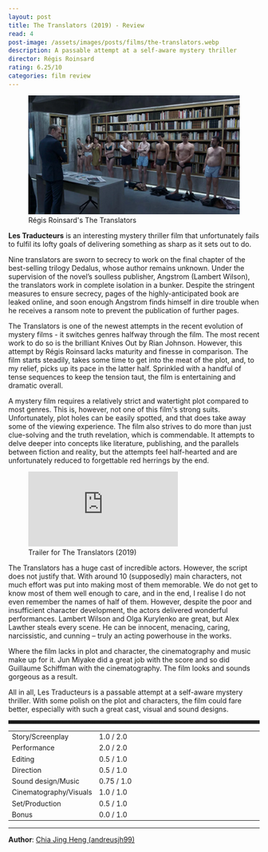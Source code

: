 ```yaml
---
layout: post
title: The Translators (2019) - Review
read: 4
post-image: /assets/images/posts/films/the-translators.webp
description: A passable attempt at a self-aware mystery thriller
director: Régis Roinsard
rating: 6.25/10
categories: film review
---
```


<figure class="film">
  <img src="/assets/images/posts/films/the-translators.webp" alt="The Translators movie still">
  <figcaption><i class="fa-solid fa-film"></i> Régis Roinsard's The Translators </figcaption>
</figure>

**Les Traducteurs** is an interesting mystery thriller film that unfortunately fails to fulfil its lofty goals of delivering something as sharp as it sets out to do.

Nine translators are sworn to secrecy to work on the final chapter of the best-selling trilogy Dedalus, whose author remains unknown. Under the supervision of the novel’s soulless publisher, Angstrom (Lambert Wilson), the translators work in complete isolation in a bunker. Despite the stringent measures to ensure secrecy, pages of the highly-anticipated book are leaked online, and soon enough Angstrom finds himself in dire trouble when he receives a ransom note to prevent the publication of further pages.

The Translators is one of the newest attempts in the recent evolution of mystery films - it switches genres halfway through the film. The most recent work to do so is the brilliant Knives Out by Rian Johnson. However, this attempt by Régis Roinsard lacks maturity and finesse in comparison. The film starts steadily, takes some time to get into the meat of the plot, and, to my relief, picks up its pace in the latter half. Sprinkled with a handful of tense sequences to keep the tension taut, the film is entertaining and dramatic overall.

A mystery film requires a relatively strict and watertight plot compared to most genres. This is, however, not one of this film's strong suits. Unfortunately, plot holes can be easily spotted, and that does take away some of the viewing experience. The film also strives to do more than just clue-solving and the truth revelation, which is commendable. It attempts to delve deeper into concepts like literature, publishing, and the parallels between fiction and reality, but the attempts feel half-hearted and are unfortunately reduced to forgettable red herrings by the end.

<div class="film-trailer">
<figure>
  <iframe src="https://www.youtube.com/embed/d8H7WEdUblk" title="YouTube video player" frameborder="0" allow="accelerometer; autoplay; clipboard-write; encrypted-media; gyroscope; picture-in-picture; web-share" allowfullscreen></iframe>
  <figcaption><i class="fa-brands fa-youtube"></i> Trailer for The Translators (2019)</figcaption>
</figure>
</div>

The Translators has a huge cast of incredible actors. However, the script does not justify that. With around 10 (supposedly) main characters, not much effort was put into making most of them memorable. We do not get to know most of them well enough to care, and in the end, I realise I do not even remember the names of half of them. However, despite the poor and insufficient character development, the actors delivered wonderful performances. Lambert Wilson and Olga Kurylenko are great, but Alex Lawther steals every scene. He can be innocent, menacing, caring, narcissistic, and cunning – truly an acting powerhouse in the works.

Where the film lacks in plot and character, the cinematography and music make up for it. Jun Miyake did a great job with the score and so did Guillaume Schiffman with the cinematography. The film looks and sounds gorgeous as a result.

All in all, Les Traducteurs is a passable attempt at a self-aware mystery thriller. With some polish on the plot and characters, the film could fare better, especially with such a great cast, visual and sound designs. 

<hr style="border-style: dashed">

<table class="table table-sm table-striped table-hover">
  <colgroup>
    <col style="width: 30%;">
    <col style="width: 70%;">
  </colgroup>

  <tbody>
    <tr>
      <td>Story/Screenplay</td>
      <td>1.0 / 2.0</td>
    </tr>
    <tr>
      <td>Performance</td>
      <td>2.0 / 2.0</td>
    </tr>
    <tr>
      <td>Editing</td>
      <td>0.5 / 1.0</td>
    </tr>
    <tr>
      <td>Direction</td>
      <td>0.5 / 1.0</td>
    </tr>
    <tr>
      <td>Sound design/Music</td>
      <td>0.75 / 1.0</td>
    </tr>
    <tr>
      <td>Cinematography/Visuals</td>
      <td>1.0 / 1.0</td>
    </tr>
    <tr>
      <td>Set/Production</td>
      <td>0.5 / 1.0</td>
    </tr>
    <tr>
      <td>Bonus</td>
      <td>0.0 / 1.0</td>
    </tr>
  </tbody>
</table>

---

**Author**: <a href="https://github.com/andreusjh99" target="_blank">Chia Jing Heng (andreusjh99)</a>
